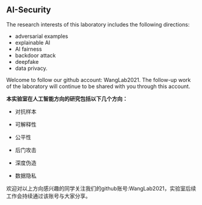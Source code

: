 ## AI-Security

The research interests of this laboratory includes the following directions: 

- adversarial examples
- explainable AI
- AI fairness
- backdoor attack
- deepfake 
- data privacy. 

Welcome to follow our github account: WangLab2021. The follow-up work of the laboratory will continue to be shared with you through this account.



**本实验室在人工智能方向的研究包括以下几个方向：**

- 对抗样本


- 可解释性


- 公平性


- 后门攻击


- 深度伪造


- 数据隐私


欢迎对以上方向感兴趣的同学关注我们的github账号:WangLab2021，实验室后续工作会持续通过该账号与大家分享。

